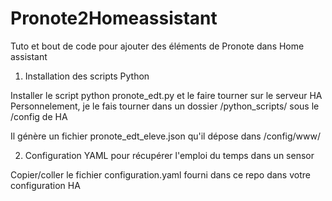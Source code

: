 # Pronote2Homeassistant
Tuto et bout de code pour ajouter des éléments de Pronote dans Home assistant

1. Installation des scripts Python

Installer le script python pronote_edt.py et le faire tourner sur le serveur HA
Personnelement, je le fais tourner dans un dossier /python_scripts/ sous le /config de HA 

Il génère un fichier pronote_edt_eleve.json qu'il dépose dans /config/www/

2. Configuration YAML pour récupérer l'emploi du temps dans un sensor

Copier/coller le fichier configuration.yaml fourni dans ce repo dans votre configuration HA 



